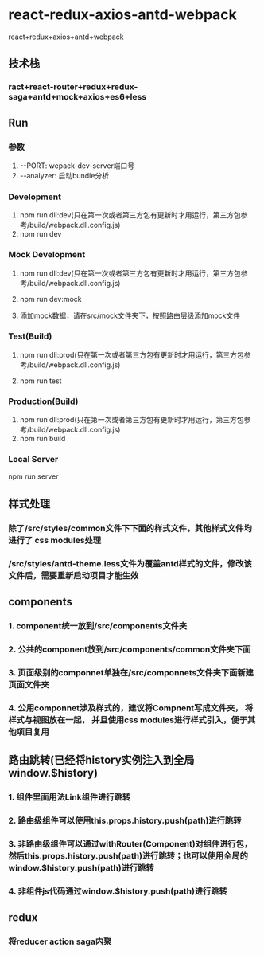 # react-redux-axios-antd-webpack
react+redux+axios+antd+webpack

## 技术栈

### ract+react-router+redux+redux-saga+antd+mock+axios+es6+less

## Run
### 参数
1. --PORT: wepack-dev-server端口号
3. --analyzer: 启动bundle分析

### Development
1. npm run dll:dev(只在第一次或者第三方包有更新时才用运行，第三方包参考/build/webpack.dll.config.js)
2. npm run dev

### Mock Development
1. npm run dll:dev(只在第一次或者第三方包有更新时才用运行，第三方包参考/build/webpack.dll.config.js)

2. npm run dev:mock

4. 添加mock数据，请在src/mock文件夹下，按照路由层级添加mock文件

### Test(Build)
1. npm run dll:prod(只在第一次或者第三方包有更新时才用运行，第三方包参考/build/webpack.dll.config.js)

2. npm run test

### Production(Build)
1. npm run dll:prod(只在第一次或者第三方包有更新时才用运行，第三方包参考/build/webpack.dll.config.js)
2. npm run build

### Local Server
npm run server

## 样式处理
### 除了/src/styles/common文件下下面的样式文件，其他样式文件均进行了  css modules处理
### /src/styles/antd-theme.less文件为覆盖antd样式的文件，修改该文件后，需要重新启动项目才能生效

## components
### 1. component统一放到/src/components文件夹
### 2. 公共的component放到/src/components/common文件夹下面
### 3. 页面级别的componnet单独在/src/componnets文件夹下面新建页面文件夹
### 4. 公用componnet涉及样式的，建议将Compnent写成文件夹， 将样式与视图放在一起， 并且使用css modules进行样式引入，便于其他项目复用

## 路由跳转(已经将history实例注入到全局window.$history)
### 1. 组件里面用法Link组件进行跳转
### 2. 路由级组件可以使用this.props.history.push(path)进行跳转
### 3. 非路由级组件可以通过withRouter(Component)对组件进行包，然后this.props.history.push(path)进行跳转；也可以使用全局的window.$history.push(path)进行跳转
### 4. 非组件js代码通过window.$history.push(path)进行跳转

## redux
### 将reducer action saga内聚
